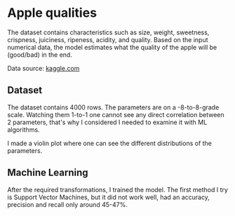 # Apple qualities
The dataset contains characteristics such as size, weight, sweetness, crispness, juiciness, ripeness, acidity, and quality.
Based on the input numerical data, the model estimates what the quality of the apple will be (good/bad) in the end. 

Data source: [kaggle.com](https://www.kaggle.com/datasets/nelgiriyewithana/apple-quality)

## Dataset
The dataset contains 4000 rows. The parameters are on a -8-to-8-grade scale. Watching them 1-to-1 one cannot see any direct correlation between 2 parameters, that's why I considered I needed to examine it with ML algorithms.

I made a violin plot where one can see the different distributions of the parameters.

## Machine Learning
After the required transformations, I trained the model.
The first method I try is Support Vector Machines, but it did not work well, had an accuracy, precision and recall only around 45-47%.
